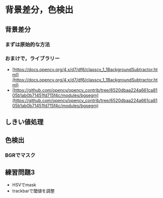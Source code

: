 # 背景差分，色検出

## 背景差分
   
### まずは原始的な方法
        
### おまけで，ライブラリー

- [https://docs.opencv.org/4.x/d7/df6/classcv_1_1BackgroundSubtractor.html](https://docs.opencv.org/4.x/d7/df6/classcv_1_1BackgroundSubtractor.html)
- [https://github.com/opencv/opencv_contrib/tree/6520dbaa224a661ca8105b1ab0b71451fd715f4c/modules/bgsegm](https://github.com/opencv/opencv_contrib/tree/6520dbaa224a661ca8105b1ab0b71451fd715f4c/modules/bgsegm)

## しきい値処理
    
## 色検出

### BGRでマスク

## 練習問題3

- HSVでmask
- trackbarで閾値を調整
